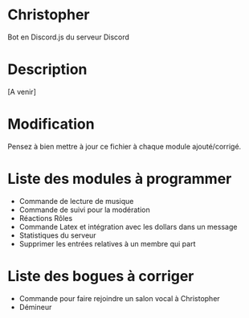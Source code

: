 # Christopher
Bot en Discord.js du serveur Discord

# Description
[A venir]

# Modification
Pensez à bien mettre à jour ce fichier à chaque module ajouté/corrigé.

# Liste des modules à programmer
<ul>
  <li>Commande de lecture de musique</li>
  <li>Commande de suivi pour la modération</li>
  <li>Réactions Rôles</li>
  <li>Commande Latex et intégration avec les dollars dans un message</li>
  <li>Statistiques du serveur</li>
  <li>Supprimer les entrées relatives à un membre qui part</li>
</ul>

# Liste des bogues à corriger
<ul>
  <li>Commande pour faire rejoindre un salon vocal à Christopher</li>
  <li>Démineur</li>
</ul>
